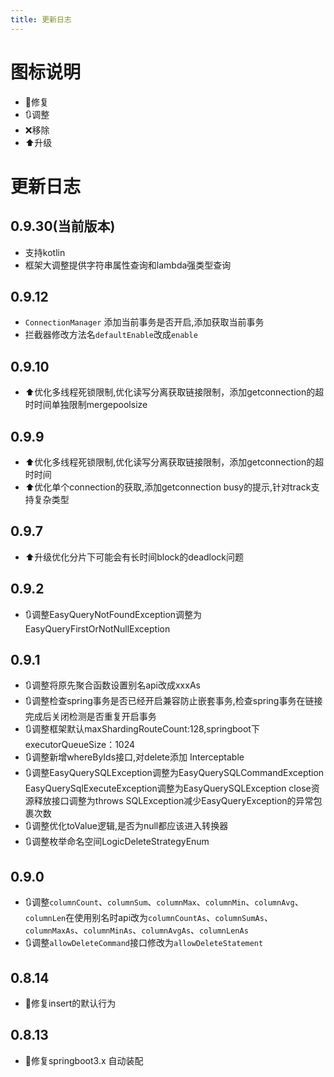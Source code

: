 ```yaml
---
title: 更新日志
---
```


# 图标说明
- 🔧修复
- 🔃调整
- ❌移除
- ⬆️升级
# 更新日志
## 0.9.30(当前版本)
- 支持kotlin
- 框架大调整提供字符串属性查询和lambda强类型查询
## 0.9.12
- `ConnectionManager` 添加当前事务是否开启,添加获取当前事务
- 拦截器修改方法名`defaultEnable`改成`enable`

## 0.9.10
- ⬆️优化多线程死锁限制,优化读写分离获取链接限制，添加getconnection的超时时间单独限制mergepoolsize
## 0.9.9
- ⬆️优化多线程死锁限制,优化读写分离获取链接限制，添加getconnection的超时时间
- ⬆️优化单个connection的获取,添加getconnection busy的提示,针对track支持复杂类型

## 0.9.7
- ⬆️升级优化分片下可能会有长时间block的deadlock问题

## 0.9.2
- 🔃调整EasyQueryNotFoundException调整为EasyQueryFirstOrNotNullException
## 0.9.1
- 🔃调整将原先聚合函数设置别名api改成xxxAs
- 🔃调整检查spring事务是否已经开启兼容防止嵌套事务,检查spring事务在链接完成后关闭检测是否重复开启事务
- 🔃调整框架默认maxShardingRouteCount:128,springboot下executorQueueSize：1024
- 🔃调整新增whereByIds接口,对delete添加 Interceptable
- 🔃调整EasyQuerySQLException调整为EasyQuerySQLCommandException EasyQuerySqlExecuteException调整为EasyQuerySQLException close资源释放接口调整为throws SQLException减少EasyQueryException的异常包裹次数
- 🔃调整优化toValue逻辑,是否为null都应该进入转换器
- 🔃调整枚举命名空间LogicDeleteStrategyEnum
## 0.9.0
- 🔃调整`columnCount`、`columnSum`、`columnMax`、`columnMin`、`columnAvg`、`columnLen`在使用别名时api改为`columnCountAs`、`columnSumAs`、`columnMaxAs`、`columnMinAs`、`columnAvgAs`、`columnLenAs`
- 🔃调整`allowDeleteCommand`接口修改为`allowDeleteStatement`

## 0.8.14
- 🔧修复insert的默认行为

## 0.8.13
- 🔧修复springboot3.x 自动装配